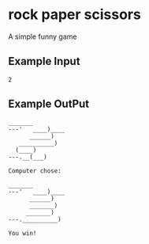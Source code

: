 
# rock paper scissors


A simple funny game

## Example Input

```
2
```

## Example OutPut

```
_______
---'   ____)____
      ______)
   __________)
  (____)
---.__(___)

Computer chose:

_______
---'   ____)____
      ______)
      _______)
     _______)
---.__________)

You win!
```

